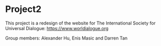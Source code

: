 # Project2
This project is a redesign of the website for The International Society for Universal Dialogue: https://www.worldialogue.org

Group members: Alexander Hu, Enis Masic and Darren Tan
